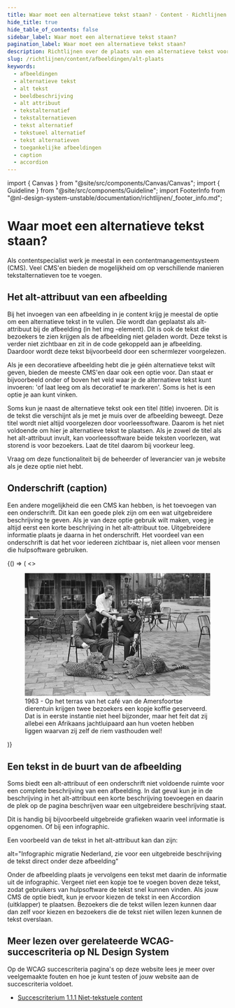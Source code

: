 ```yaml
---
title: Waar moet een alternatieve tekst staan? · Content · Richtlijnen
hide_title: true
hide_table_of_contents: false
sidebar_label: Waar moet een alternatieve tekst staan?
pagination_label: Waar moet een alternatieve tekst staan?
description: Richtlijnen over de plaats van een alternatieve tekst voor afbeeldingen in NL Design System.
slug: /richtlijnen/content/afbeeldingen/alt-plaats
keywords:
  - afbeeldingen
  - alternatieve tekst
  - alt tekst
  - beeldbeschrijving
  - alt attribuut
  - tekstalternatief
  - tekstalternatieven
  - tekst alternatief
  - tekstueel alternatief
  - tekst alternatieven
  - toegankelijke afbeeldingen
  - caption
  - accordion
---
```


<!-- @license CC0-1.0 -->

import { Canvas } from "@site/src/components/Canvas/Canvas";
import { Guideline } from "@site/src/components/Guideline";
import FooterInfo from "@nl-design-system-unstable/documentation/richtlijnen/\_footer_info.md";

# Waar moet een alternatieve tekst staan?

Als contentspecialist werk je meestal in een contentmanagementsysteem (CMS). Veel CMS'en bieden de mogelijkheid om op verschillende manieren tekstalternatieven toe te voegen.

## Het alt-attribuut van een afbeelding

Bij het invoegen van een afbeelding in je content krijg je meestal de optie om een alternatieve tekst in te vullen. Die wordt dan geplaatst als alt-attribuut bij de afbeelding (in het img -element). Dit is ook de tekst die bezoekers te zien krijgen als de afbeelding niet geladen wordt. Deze tekst is verder niet zichtbaar en zit in de code gekoppeld aan je afbeelding. Daardoor wordt deze tekst bijvoorbeeld door een schermlezer voorgelezen.

Als je een decoratieve afbeelding hebt die je géén alternatieve tekst wilt geven, bieden de meeste CMS'en daar ook een optie voor. Dan staat er bijvoorbeeld onder of boven het veld waar je de alternatieve tekst kunt invoeren: 'of laat leeg om als decoratief te markeren'. Soms is het is een optie je aan kunt vinken.

Soms kun je naast de alternatieve tekst ook een titel (title) invoeren. Dit is de tekst die verschijnt als je met je muis over de afbeelding beweegt. Deze titel wordt niet altijd voorgelezen door voorleessoftware. Daarom is het niet voldoende om hier je alternatieve tekst te plaatsen. Als je zowel de titel als het alt-attribuut invult, kan voorleessoftware beide teksten voorlezen, wat storend is voor bezoekers. Laat de titel daarom bij voorkeur leeg.

Vraag om deze functionaliteit bij de beheerder of leverancier van je website als je deze optie niet hebt.

## Onderschrift (caption)

Een andere mogelijkheid die een CMS kan hebben, is het toevoegen van een onderschrift. Dit kan een goede plek zijn om een wat uitgebreidere beschrijving te geven. Als je van deze optie gebruik wilt maken, voeg je altijd eerst een korte beschrijving in het alt-attribuut toe. Uitgebreidere informatie plaats je daarna in het onderschrift. Het voordeel van een onderschrift is dat het voor iedereen zichtbaar is, niet alleen voor mensen die hulpsoftware gebruiken.

<Guideline appearance="do" title="Een onderschrift gebruiken voor een langere beschrijving">
  <Canvas language="html">
    {() => (
      <>
        <paragraph>
        <figure>
         <img src="https://raw.githubusercontent.com/nl-design-system/documentatie/assets/richtlijnen_content_afbeeldingen-Amersfoortse-Dierentuin.jpg" alt="Twee mensen op een terras." />
         <figcaption>1963 - Op het terras van het café van de Amersfoortse dierentuin krijgen twee bezoekers een kopje koffie geserveerd. Dat is in eerste instantie niet heel bijzonder, maar het feit dat zij allebei een Afrikaans jachtluipaard aan hun voeten hebben liggen waarvan zij zelf de riem vasthouden wel!</figcaption>
        </figure>
        </paragraph>
      </>
    )}
  </Canvas>
</Guideline>

## Een tekst in de buurt van de afbeelding

Soms biedt een alt-attribuut of een onderschrift niet voldoende ruimte voor een complete beschrijving van een afbeelding. In dat geval kun je in de beschrijving in het alt-attribuut een korte beschrijving toevoegen en daarin de plek op de pagina beschrijven waar een uitgebreidere beschrijving staat.

Dit is handig bij bijvoorbeeld uitgebreide grafieken waarin veel informatie is opgenomen. Of bij een infographic.

Een voorbeeld van de tekst in het alt-attribuut kan dan zijn:

alt="Infographic migratie Nederland, zie voor een uitgebreide beschrijving de tekst direct onder deze afbeelding"

Onder de afbeelding plaats je vervolgens een tekst met daarin de informatie uit de infographic. Vergeet niet een kopje toe te voegen boven deze tekst, zodat gebruikers van hulpsoftware de tekst snel kunnen vinden. Als jouw CMS de optie biedt, kun je ervoor kiezen de tekst in een Accordion (uitklapper) te plaatsen. Bezoekers die de tekst willen lezen kunnen daar dan zelf voor kiezen en bezoekers die de tekst niet willen lezen kunnen de tekst overslaan.

## Meer lezen over gerelateerde WCAG-succescriteria op NL Design System

Op de WCAG succescriteria pagina's op deze website lees je meer over veelgemaakte fouten en hoe je kunt testen of jouw website aan de succescriteria voldoet.

- [Succescriterium 1.1.1 Niet-tekstuele content](/wcag/1.1.1)

<FooterInfo />

